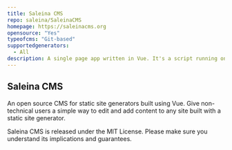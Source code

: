 ```yaml
---
title: Saleina CMS
repo: saleina/SaleinaCMS
homepage: https://saleinacms.org
opensource: "Yes"
typeofcms: "Git-based"
supportedgenerators:
  - All
description: A single page app written in Vue. It's a script running on a static page that lives in your repo. Built for static site generators.
---
```

## Saleina CMS

An open source CMS for static site generators built using Vue. Give non-technical users a simple way to edit and add content to any site built with a static site generator.

Saleina CMS is released under the MIT License. Please make sure you understand its implications and guarantees.
